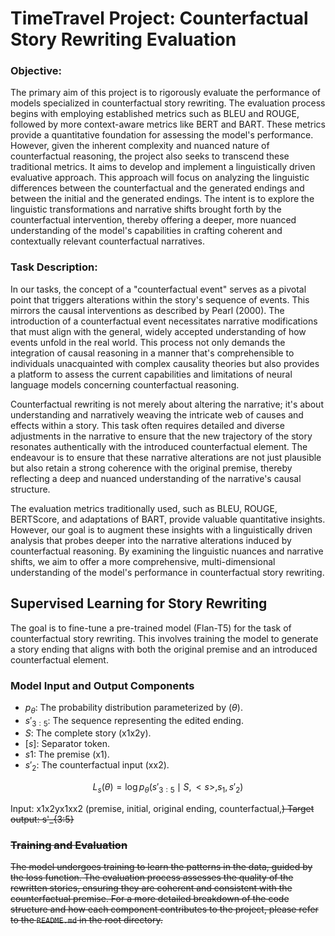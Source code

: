 # TimeTravel Project: Counterfactual Story Rewriting Evaluation

### Objective:

The primary aim of this project is to rigorously evaluate the performance of models specialized in counterfactual story rewriting. The evaluation process begins with employing established metrics such as BLEU and ROUGE, followed by more context-aware metrics like BERT and BART. These metrics provide a quantitative foundation for assessing the model's performance. However, given the inherent complexity and nuanced nature of counterfactual reasoning, the project also seeks to transcend these traditional metrics. It aims to develop and implement a linguistically driven evaluative approach. This approach will focus on analyzing the linguistic differences between the counterfactual and the generated endings and between the initial and the generated endings. The intent is to explore the linguistic transformations and narrative shifts brought forth by the counterfactual intervention, thereby offering a deeper, more nuanced understanding of the model's capabilities in crafting coherent and contextually relevant counterfactual narratives.

### Task Description:

In our tasks, the concept of a "counterfactual event" serves as a pivotal point that triggers alterations within the story's sequence of events. This mirrors the causal interventions as described by Pearl (2000). The introduction of a counterfactual event necessitates narrative modifications that must align with the general, widely accepted understanding of how events unfold in the real world. This process not only demands the integration of causal reasoning in a manner that's comprehensible to individuals unacquainted with complex causality theories but also provides a platform to assess the current capabilities and limitations of neural language models concerning counterfactual reasoning.

Counterfactual rewriting is not merely about altering the narrative; it's about understanding and narratively weaving the intricate web of causes and effects within a story. This task often requires detailed and diverse adjustments in the narrative to ensure that the new trajectory of the story resonates authentically with the introduced counterfactual element. The endeavour is to ensure that these narrative alterations are not just plausible but also retain a strong coherence with the original premise, thereby reflecting a deep and nuanced understanding of the narrative's causal structure.

The evaluation metrics traditionally used, such as BLEU, ROUGE, BERTScore, and adaptations of BART, provide valuable quantitative insights. However, our goal is to augment these insights with a linguistically driven analysis that probes deeper into the narrative alterations induced by counterfactual reasoning. By examining the linguistic nuances and narrative shifts, we aim to offer a more comprehensive, multi-dimensional understanding of the model's performance in counterfactual story rewriting.

## Supervised Learning for Story Rewriting

The goal is to fine-tune a pre-trained model (Flan-T5) for the task of counterfactual story rewriting. This involves training the model to generate a story ending that aligns with both the original premise and an introduced counterfactual element.

### Model Input and Output Components

- $p_{\theta}$: The probability distribution parameterized by $(\theta$).
- $s'_{3:5}$: The sequence representing the edited ending.
- $S$: The complete story (x1x2y).
- $[s]$: Separator token.
- $s1$: The premise (x1).
- $s'_{2}$: The counterfactual input (xx2).


```math
L_s(\theta) = \log p_{\theta}(s'_{3:5} \mid S, <s>, s_1, s'_{2})
```
Input: x1x2yx1xx2 (premise, initial, original ending, counterfactual,<s>)
Target output: s'_{3:5}

### Training and Evaluation

The model undergoes training to learn the patterns in the data, guided by the loss function. The evaluation process assesses the quality of the rewritten stories, ensuring they are coherent and consistent with the counterfactual premise.
For a more detailed breakdown of the code structure and how each component contributes to the project, please refer to the `README.md` in the root directory.
